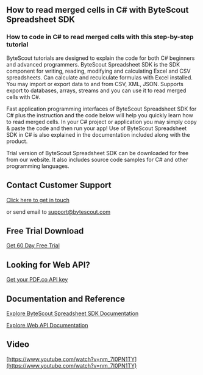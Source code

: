 ## How to read merged cells in C# with ByteScout Spreadsheet SDK

### How to code in C# to read merged cells with this step-by-step tutorial

ByteScout tutorials are designed to explain the code for both C# beginners and advanced programmers. ByteScout Spreadsheet SDK is the SDK component for writing, reading, modifying and calculating Excel and CSV spreadsheets. Can calculate and reculculate formulas with Excel installed. You may import or export data to and from CSV, XML, JSON. Supports export to databases, arrays, streams and you can use it to read merged cells with C#.

Fast application programming interfaces of ByteScout Spreadsheet SDK for C# plus the instruction and the code below will help you quickly learn how to read merged cells. In your C# project or application you may simply copy & paste the code and then run your app! Use of ByteScout Spreadsheet SDK in C# is also explained in the documentation included along with the product.

Trial version of ByteScout Spreadsheet SDK can be downloaded for free from our website. It also includes source code samples for C# and other programming languages.

## Contact Customer Support

[Click here to get in touch](https://bytescout.zendesk.com/hc/en-us/requests/new?subject=ByteScout%20Spreadsheet%20SDK%20Question)

or send email to [support@bytescout.com](mailto:support@bytescout.com?subject=ByteScout%20Spreadsheet%20SDK%20Question) 

## Free Trial Download

[Get 60 Day Free Trial](https://bytescout.com/download/web-installer?utm_source=github-readme)

## Looking for Web API? 

[Get your PDF.co API key](https://pdf.co/documentation/api?utm_source=github-readme)

## Documentation and Reference

[Explore ByteScout Spreadsheet SDK Documentation](https://bytescout.com/documentation/index.html?utm_source=github-readme)

[Explore Web API Documentation](https://pdf.co/documentation/api?utm_source=github-readme)

## Video

[https://www.youtube.com/watch?v=nm_7I0PN1TY](https://www.youtube.com/watch?v=nm_7I0PN1TY)